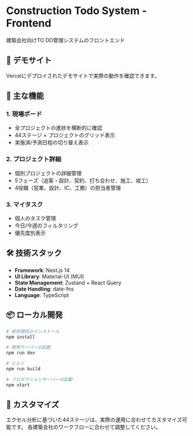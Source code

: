 # Construction Todo System - Frontend

建築会社向けTO DO管理システムのフロントエンド

## 🚀 デモサイト

Vercelにデプロイされたデモサイトで実際の動作を確認できます。

## 📱 主な機能

### 1. 現場ボード
- 全プロジェクトの進捗を横断的に確認
- 44ステージ × プロジェクトのグリッド表示
- 実施済/予測日程の切り替え表示

### 2. プロジェクト詳細
- 個別プロジェクトの詳細管理
- 5フェーズ（追客・設計、契約、打ち合わせ、施工、竣工）
- 4役職（営業、設計、IC、工務）の担当者管理

### 3. マイタスク
- 個人のタスク管理
- 今日/今週のフィルタリング
- 優先度別表示

## 🛠 技術スタック

- **Framework**: Next.js 14
- **UI Library**: Material-UI (MUI)
- **State Management**: Zustand + React Query
- **Date Handling**: date-fns
- **Language**: TypeScript

## 📦 ローカル開発

```bash
# 依存関係のインストール
npm install

# 開発サーバーの起動
npm run dev

# ビルド
npm run build

# プロダクションサーバーの起動
npm start
```

## 🎨 カスタマイズ

エクセル分析に基づいた44ステージは、実際の運用に合わせてカスタマイズ可能です。
各建築会社のワークフローに合わせて調整してください。